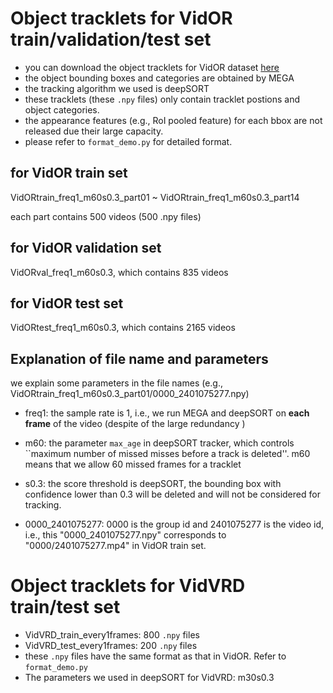 # Object tracklets for VidOR train/validation/test set

- you can download the object tracklets for VidOR dataset [here](https://drive.google.com/drive/folders/1wWkzHlhYcZPQR4fUMTTJEn2SVVnhGFch?usp=sharing)
- the object bounding boxes and categories are obtained by MEGA
- the tracking algorithm we used is deepSORT
- these tracklets (these `.npy` files) only contain tracklet postions and object categories.
- the appearance features (e.g., RoI pooled feature) for each bbox are not released due their large capacity.
- please refer to ``format_demo.py`` for detailed format.

## for VidOR train set
VidORtrain_freq1_m60s0.3_part01 ~ VidORtrain_freq1_m60s0.3_part14

each part contains 500 videos (500 .npy files)

## for VidOR validation set

VidORval_freq1_m60s0.3, which contains 835 videos

## for VidOR test set

VidORtest_freq1_m60s0.3, which contains 2165 videos

## Explanation of file name and parameters

we explain some parameters in the file names (e.g., VidORtrain_freq1_m60s0.3_part01/0000_2401075277.npy)

- freq1: the sample rate is 1, i.e., we run MEGA and deepSORT on **each frame** of the video (despite of the large redundancy )
- m60: the parameter `max_age` in deepSORT tracker, which controls ``maximum number of missed misses before a track is deleted''. m60 means that we allow 60 missed frames for a tracklet

- s0.3: the score threshold is deepSORT, the bounding box with confidence lower than 0.3 will be deleted and will not be considered  for tracking.

- 0000_2401075277: 0000 is the group id and 2401075277 is the video id, i.e., this "0000_2401075277.npy" corresponds to "0000/2401075277.mp4" in VidOR train set.


# Object tracklets for VidVRD train/test set
 - VidVRD_train_every1frames: 800 `.npy` files
 - VidVRD_test_every1frames: 200 `.npy` files
 - these `.npy` files have the same format as that in VidOR. Refer to `format_demo.py`
 - The parameters we used in deepSORT for VidVRD: m30s0.3